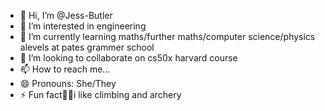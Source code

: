 - 👋 Hi, I’m @Jess-Butler
- 👀 I’m interested in engineering
- 🌱 I’m currently learning maths/further maths/computer science/physics alevels at pates grammer school
- 💞️ I’m looking to collaborate on cs50x harvard course
- 📫 How to reach me...
- 😄 Pronouns: She/They
- ⚡ Fun fact🧗‍♀️i like climbing and archery

<!---
Jess-Butler/Jess-Butler is a ✨ special ✨ repository because its `README.md` (this file) appears on your GitHub profile.
You can click the Preview link to take a look at your changes.
--->
